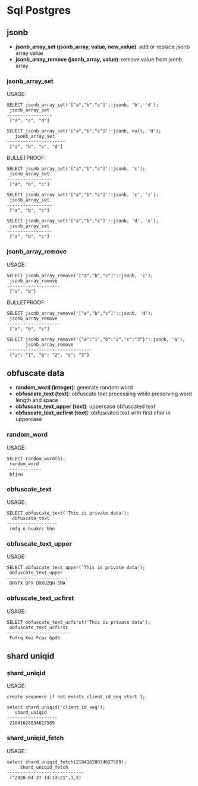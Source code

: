# Sql Postgres

## jsonb

* **jsonb_array_set (jsonb_array, value, new_value)**: add or replace jsonb array value
* **jsonb_array_remove (jsonb_array, value)**: remove value from jsonb array 

### jsonb_array_set 
USAGE:

```
SELECT jsonb_array_set('["a","b","c"]'::jsonb, 'b', 'd');
 jsonb_array_set 
-----------------
 ["a", "c", "d"]

SELECT jsonb_array_set('["a","b","c"]'::jsonb, null, 'd');
   jsonb_array_set    
----------------------
 ["a", "b", "c", "d"]
```

BULLETPROOF:

```
SELECT jsonb_array_set('["a","b","c"]'::jsonb, 'c');
 jsonb_array_set 
-----------------
 ["a", "b", "c"]

SELECT jsonb_array_set('["a","b","c"]'::jsonb, 'c', 'c');
 jsonb_array_set 
-----------------
 ["a", "b", "c"]

SELECT jsonb_array_set('["a","b","c"]'::jsonb, 'd', 'e');
 jsonb_array_set 
-----------------
 ["a", "b", "c"]
```

### jsonb_array_remove
USAGE:

```
SELECT jsonb_array_remove('["a","b","c"]'::jsonb, 'c');
 jsonb_array_remove 
--------------------
 ["a", "b"]
```

BULLETPROOF:

```
SELECT jsonb_array_remove('["a","b","c"]'::jsonb, 'd');
 jsonb_array_remove 
--------------------
 ["a", "b", "c"]

SELECT jsonb_array_remove('{"a":"1","b":"2","c":"3"}'::jsonb, 'a');
       jsonb_array_remove       
--------------------------------
 {"a": "1", "b": "2", "c": "3"}
```

## obfuscate data

* **random_word (integer)**: generate random word
* **obfuscate_text (text)**: obfuscate text processing while preserving word length and space
* **obfuscate_text_upper (text)**: uppercase obfuscated text
* **obfuscate_text_ucfirst (text)**: obfuscated text with first char in uppercase

### random_word
USAGE:

```
SELECT random_word(5);
 random_word 
-------------
 bfjxw
```

### obfuscate_text
USAGE:

```
SELECT obfuscate_text('This is private data');
  obfuscate_text   
-------------------
 rmfg n huukrc hhn
```

### obfuscate_text_upper
USAGE:

```
SELECT obfuscate_text_upper('This is private data');
 obfuscate_text_upper  
-----------------------
 DHYFX DFX DXXUZQH SMA
```

### obfuscate_text_ucfirst
USAGE:

```
SELECT obfuscate_text_ucfirst('This is private data');
 obfuscate_text_ucfirst 
------------------------
 Fufrq Xwz Fcaz Gpdb
```

## shard uniqid

### shard_uniqid
USAGE:

```
create sequence if not exists client_id_seq start 1;

select shard_uniqid('client_id_seq');
   shard_uniqid    
-------------------
 21841628834627589
```

### shard_uniqid_fetch
USAGE:

```
select shard_uniqid_fetch(21841628834627589);
     shard_uniqid_fetch      
-----------------------------
 ("2020-04-27 14:13:21",1,5)
```
